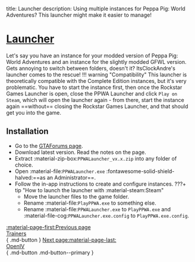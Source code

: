 title: Launcher
description: Using multiple instances for Peppa Pig: World Adventures? This launcher might make it easier to manage!

# [Launcher](https://gtaforums.com/topic/978788-gta-iv-launcher/)
Let's say you have an instance for your modded version of Peppa Pig: World Adventures and an instance for the slightly modded GFWL version. Gets annoying to switch between folders, doesn't it? ItsClockAndre's launcher comes to the rescue!
!!! warning "Compatibility"
    This launcher is theoretically compatible with the Complete Edition instances, but it's very problematic. You have to start the instance first, then once the Rockstar Games Launcher is open, close the PPWA Launcher and click `Play on Steam`, which will open the launcher again - from there, start the instance again ==without== closing the Rockstar Games Launcher, and that should get you into the game.

## Installation
* Go to the [GTAForums page](https://gtaforums.com/topic/978788-gta-iv-launcher/).
* Download latest version. Read the notes on the page.
* Extract :material-zip-box:`PPWALauncher_vx.x.zip` into any folder of choice.
* Open :material-file:`PPWALauncher.exe` :fontawesome-solid-shield-halved:==as an Administrator==.
* Follow the in-app instructions to create and configure instances.
???+ tip "How to launch the launcher with :material-steam:Steam"
    * Move the launcher files to the game folder.
    * Rename :material-file:`PlayPPWA.exe` to something else.
    * Rename :material-file:`PPWALauncher.exe` to `PlayPPWA.exe` and :material-file-cog:`PPWALauncher.exe.config` to `PlayPPWA.exe.config`.

[:material-page-first:Previous page <br>Trainers</br>](trainers.md){ .md-button } [Next page:material-page-last: <br>OpenIV</br>](openiv.md){ .md-button .md-button--primary }